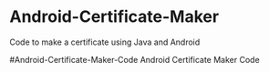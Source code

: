 # Android-Certificate-Maker
Code to make a certificate using Java and Android

#Android-Certificate-Maker-Code
Android Certificate Maker Code
